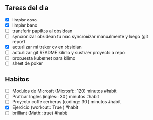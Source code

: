 
## Tareas del dia

* [x] limpiar casa
* [x] limpiar bano
* [ ] transferir papiltos al obsidean
* [ ] syncronizar obsidean tu mac  syncronizar manualmente y luego (git repo?)
* [x] actualizar mi traker cv en obsidian
* [ ] actualizar git README kilimo y sustraer proyecto a repo
* [ ] propuesta kubernet para kilimo
* [ ] sheet de poker

## Habitos 

* [ ] Modulos de Microsft (Microsft:: 120) minutos #habit
* [ ] Praticar Ingles (ingles:: 30 ) minutos #habit 
* [ ] Proyecto coffe cerberus (coding:: 30 ) minutos #habit 
* [x] Ejercicio (workout:: True )  #habit 
* [ ] brilliant (Math:: true)  #habit 